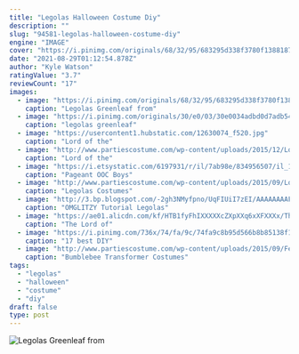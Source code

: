```yaml
---
title: "Legolas Halloween Costume Diy"
description: ""
slug: "94581-legolas-halloween-costume-diy"
engine: "IMAGE"
cover: "https://i.pinimg.com/originals/68/32/95/683295d338f3780f13881871d1768d7a.jpg"
date: "2021-08-29T01:12:54.878Z"
author: "Kyle Watson"
ratingValue: "3.7"
reviewCount: "17"
images:
  - image: "https://i.pinimg.com/originals/68/32/95/683295d338f3780f13881871d1768d7a.jpg"
    caption: "Legolas Greenleaf from"
  - image: "https://i.pinimg.com/originals/30/e0/03/30e0034adbd0d7adb545ad2072b39deb.jpg"
    caption: "legolas greenleaf"
  - image: "https://usercontent1.hubstatic.com/12630074_f520.jpg"
    caption: "Lord of the"
  - image: "http://www.partiescostume.com/wp-content/uploads/2015/12/Lord-of-The-Rings-Halloween-Costume.jpg"
    caption: "Lord of the"
  - image: "https://i.etsystatic.com/6197931/r/il/7ab98e/834956507/il_1588xN.834956507_j30z.jpg"
    caption: "Pageant OOC Boys"
  - image: "http://www.partiescostume.com/wp-content/uploads/2015/09/Lord-of-the-Rings-Legolas-Costume.jpg"
    caption: "Legolas Costumes"
  - image: "http://3.bp.blogspot.com/-2gh3NMyfpno/UqFIUiI7zEI/AAAAAAAAFO0/K5q03MWLYBs/s1600/IMG_7013.jpg"
    caption: "OMGLITZY Tutorial Legolas"
  - image: "https://ae01.alicdn.com/kf/HTB1fyFhIXXXXXcZXpXXq6xXFXXXx/The-Lord-of-the-Rings-Frodo-Baggins-Cape-Coat-Costume-Set-Halloween-Costume.jpg"
    caption: "The Lord of"
  - image: "https://i.pinimg.com/736x/74/fa/9c/74fa9c8b95d566b8b85138f11a0a6079--lego-halloween-costumes-lego-costume.jpg"
    caption: "17 best DIY"
  - image: "http://www.partiescostume.com/wp-content/uploads/2015/09/Female-Bumblebee-Transformer-Costume.jpg"
    caption: "Bumblebee Transformer Costumes"
tags:
  - "legolas"
  - "halloween"
  - "costume"
  - "diy"
draft: false
type: post
---
```



![Legolas Greenleaf from](https://i.pinimg.com/originals/68/32/95/683295d338f3780f13881871d1768d7a.jpg "Legolas Greenleaf from")


<!--inArticleAds-->

<!--galleryOne-->


<!--inArticleAds-->

<!--galleryTwo-->


<!--galleryThree-->

